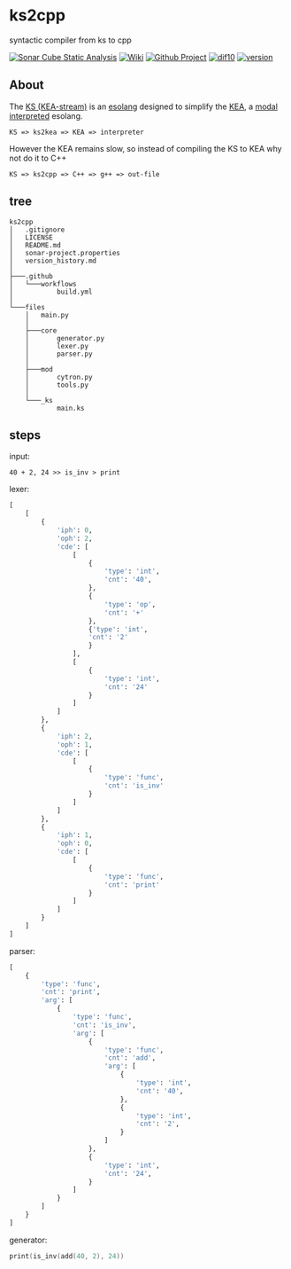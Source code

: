 # ks2cpp

syntactic compiler from ks to cpp

[![Sonar Cube Static Analysis](https://sonarcloud.io/api/project_badges/measure?project=elydre_ks2cpp&metric=ncloc)](https://sonarcloud.io/dashboard?id=elydre_ks2cpp)
[![Wiki](https://img.shields.io/badge/esolang-wiki-lightgray)](https://esolangs.org/wiki/kS)
[![Github Project](https://img.shields.io/badge/project-open-lightgray)](https://github.com/elydre/ks2cpp/projects/2)
[![dif10](https://img.shields.io/badge/dif10-5.5-lightgray)](https://pf4.ddns.net/dif10/)
[![version](https://img.shields.io/badge/version-last-lightgray)](https://github.com/elydre/ks2cpp/blob/main/version_history.md)

## About

The [KS (KEA-stream)](https://kea-corp.github.io/stream/) is an [esolang](https://esolangs.org/wiki/Main_Page) designed to simplify the [KEA](https://kea-corp.github.io), a [modal](https://kea-corp.github.io/doc/modes.html) [interpreted](https://github.com/KEA-corp/KEA-php) esolang.
```
KS => ks2kea => KEA => interpreter
```

However the KEA remains slow, so instead of compiling the KS to KEA why not do it to C++
```
KS => ks2cpp => C++ => g++ => out-file
```

## tree

```
ks2cpp
│   .gitignore
│   LICENSE
│   README.md
│   sonar-project.properties
│   version_history.md
│
├───.github
│   └───workflows
│           build.yml
│
└───files
    │   main.py
    │
    ├───core
    │       generator.py
    │       lexer.py
    │       parser.py
    │
    ├───mod
    │       cytron.py
    │       tools.py
    │
    └───_ks
            main.ks
```

## steps

input:
    
```
40 + 2, 24 >> is_inv > print
```

lexer:

```py
[
    [
        {
            'iph': 0,
            'oph': 2,
            'cde': [
                [
                    {
                        'type': 'int',
                        'cnt': '40',
                    },
                    {
                        'type': 'op',
                        'cnt': '+'
                    },
                    {'type': 'int',
                    'cnt': '2'
                    }
                ],
                [
                    {
                        'type': 'int',
                        'cnt': '24'
                    }
                ]
            ]
        },
        {
            'iph': 2,
            'oph': 1,
            'cde': [
                [
                    {
                        'type': 'func',
                        'cnt': 'is_inv'
                    }
                ]
            ]
        },
        {
            'iph': 1,
            'oph': 0,
            'cde': [
                [
                    {
                        'type': 'func',
                        'cnt': 'print'
                    }
                ]
            ]
        }
    ]
]
```

parser:

```py
[
    {
        'type': 'func',
        'cnt': 'print',
        'arg': [
            {
                'type': 'func',
                'cnt': 'is_inv',
                'arg': [
                    {
                        'type': 'func',
                        'cnt': 'add',
                        'arg': [
                            {
                                'type': 'int',
                                'cnt': '40',
                            },
                            {
                                'type': 'int',
                                'cnt': '2',
                            }
                        ]
                    },
                    {
                        'type': 'int',
                        'cnt': '24',
                    }
                ]
            }
        ]
    }
]
```

generator:

```cpp
print(is_inv(add(40, 2), 24))
```